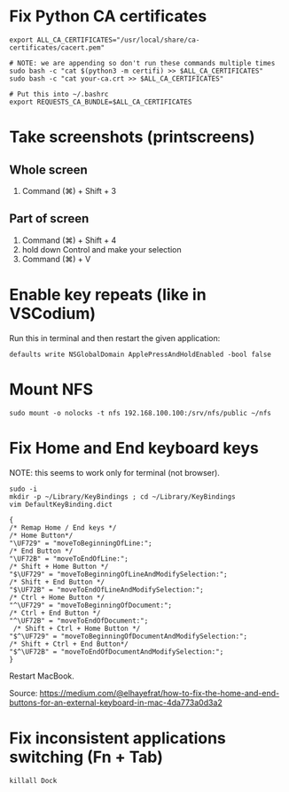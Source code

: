 # Fix Python CA certificates

```
export ALL_CA_CERTIFICATES="/usr/local/share/ca-certificates/cacert.pem"

# NOTE: we are appending so don't run these commands multiple times
sudo bash -c "cat $(python3 -m certifi) >> $ALL_CA_CERTIFICATES"
sudo bash -c "cat your-ca.crt >> $ALL_CA_CERTIFICATES"

# Put this into ~/.bashrc
export REQUESTS_CA_BUNDLE=$ALL_CA_CERTIFICATES
```

# Take screenshots (printscreens)

## Whole screen

1. Command (⌘) + Shift + 3

## Part of screen

1. Command (⌘) + Shift + 4
1. hold down Control and make your selection
1. Command (⌘) +  V

# Enable key repeats (like in VSCodium)

Run this in terminal and then restart the given application:

```
defaults write NSGlobalDomain ApplePressAndHoldEnabled -bool false
```

# Mount NFS

```
sudo mount -o nolocks -t nfs 192.168.100.100:/srv/nfs/public ~/nfs
```

# Fix Home and End keyboard keys

NOTE: this seems to work only for terminal (not browser).

```
sudo -i 
mkdir -p ~/Library/KeyBindings ; cd ~/Library/KeyBindings
vim DefaultKeyBinding.dict
```

```
{
/* Remap Home / End keys */
/* Home Button*/
"\UF729" = "moveToBeginningOfLine:"; 
/* End Button */
"\UF72B" = "moveToEndOfLine:"; 
/* Shift + Home Button */
"$\UF729" = "moveToBeginningOfLineAndModifySelection:"; 
/* Shift + End Button */
"$\UF72B" = "moveToEndOfLineAndModifySelection:"; 
/* Ctrl + Home Button */
"^\UF729" = "moveToBeginningOfDocument:"; 
/* Ctrl + End Button */
"^\UF72B" = "moveToEndOfDocument:"; 
 /* Shift + Ctrl + Home Button */
"$^\UF729" = "moveToBeginningOfDocumentAndModifySelection:";
/* Shift + Ctrl + End Button*/
"$^\UF72B" = "moveToEndOfDocumentAndModifySelection:"; 
}
```

Restart MacBook.

Source: https://medium.com/@elhayefrat/how-to-fix-the-home-and-end-buttons-for-an-external-keyboard-in-mac-4da773a0d3a2

# Fix inconsistent applications switching (Fn + Tab)

```
killall Dock
```
